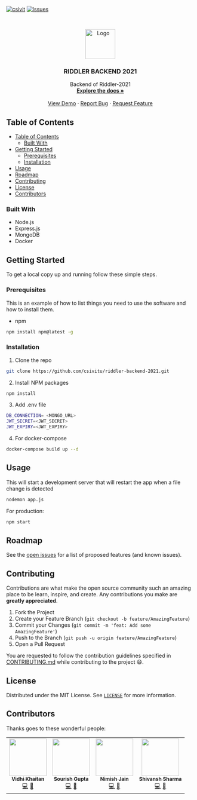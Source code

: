 [![csivit][csivitu-shield]][csivitu-url]
[![Issues][issues-shield]][issues-url]

<!-- PROJECT LOGO -->
<br />
<p align="center">
  <a href="https://github.com/csivitu/Template">
    <img src="https://csivit.com/images/favicon.png" alt="Logo" width="80">
  </a>

  <h3 align="center">RIDDLER BACKEND 2021</h3>

  <p align="center">
    Backend of Riddler-2021
    <br />
    <a href="https://github.com/csivitu/Template"><strong>Explore the docs »</strong></a>
    <br />
    <br />
    <a href="https://github.com/csivitu/Template">View Demo</a>
    ·
    <a href="https://github.com/csivitu/Template/issues">Report Bug</a>
    ·
    <a href="https://github.com/csivitu/Template/issues">Request Feature</a>
  </p>
</p>



<!-- TABLE OF CONTENTS -->
## Table of Contents

- [Table of Contents](#table-of-contents)
  - [Built With](#built-with)
- [Getting Started](#getting-started)
  - [Prerequisites](#prerequisites)
  - [Installation](#installation)
- [Usage](#usage)
- [Roadmap](#roadmap)
- [Contributing](#contributing)
- [License](#license)
- [Contributors](#contributors)

### Built With

* []() Node.js
* []() Express.js
* []() MongoDB
* []() Docker
 



<!-- GETTING STARTED -->
## Getting Started

To get a local copy up and running follow these simple steps.

### Prerequisites

This is an example of how to list things you need to use the software and how to install them.
* npm
```sh
npm install npm@latest -g
```

### Installation
 
1. Clone the repo
```sh
git clone https://github.com/csivitu/riddler-backend-2021.git
```
2. Install NPM packages
```sh
npm install
```
3. Add .env file
```sh
DB_CONNECTION= <MONGO_URL>
JWT_SECRET=<JWT_SECRET>
JWT_EXPIRY=<JWT_EXPIRY>
```
4. For docker-compose
```sh
docker-compose build up --d
```




<!-- USAGE EXAMPLES -->
## Usage

This will start a development server that will restart the app when a file change is detected
```sh
nodemon app.js
```
For production:
```sh
npm start
```


<!-- ROADMAP -->
## Roadmap

See the [open issues](https://github.com/csivitu/Template/issues) for a list of proposed features (and known issues).



<!-- CONTRIBUTING -->
## Contributing

Contributions are what make the open source community such an amazing place to be learn, inspire, and create. Any contributions you make are **greatly appreciated**.

1. Fork the Project
2. Create your Feature Branch (`git checkout -b feature/AmazingFeature`)
3. Commit your Changes (`git commit -m 'feat: Add some AmazingFeature'`)
4. Push to the Branch (`git push -u origin feature/AmazingFeature`)
5. Open a Pull Request

You are requested to follow the contribution guidelines specified in [CONTRIBUTING.md](./CONTRIBUTING.md) while contributing to the project :smile:.

<!-- LICENSE -->
## License

Distributed under the MIT License. See [`LICENSE`](./LICENSE) for more information.

## Contributors

Thanks goes to these wonderful people:

<table>
  <tr>
    <td align="center"><a href="https://github.com/vidhik2002"><img src="https://avatars.githubusercontent.com/vidhik2002" width="100px;" alt=""/><br /><sub><b>Vidhi Khaitan</b></sub></a><br /><a href="https://github.com/csivitu/riddler-backend-2021/commits? author=vidhik2002" title="Code">💻</a> <a href="https://github.com/csivitu/  riddler-backend-2021/commits?author=vidhik2002" title="Documentation">📖</a></td>
    <td align="center"><a href="https://github.com/salt57"><img src="https://avatars.githubusercontent.com/salt57" width="100px;" alt=""/><br /><sub><b>Sourish Gupta</b></sub></a><br /><a href="https://github.com/csivitu/riddler-backend-2021/commits? author=salt57" title="Code">💻</a> <a href="https://github.com/csivitu/  riddler-backend-2021/commits?author=salt57" title="Documentation">📖</a></td>
    <td align="center"><a href="https://www.nimish-jain.com/"><img src="https://avatars.githubusercontent.com/u/63140632?v=4" width="100px;" alt=""/><br /><sub><b>Nimish Jain</b></sub></a><br /><a href="https://github.com/csivitu/riddler-backend-2021/commits?author=nimishjn" title="Code">💻</a> <a href="https://github.com/csivitu/riddler-backend-2021/commits?author=nimishjn" title="Documentation">📖</a></td>
    <td align="center"><a href="https://github.com/Shiv10"><img src="https://avatars.githubusercontent.com/u/17690376?v=4" width="100px;" alt=""/><br /><sub><b>Shivansh Sharma</b></sub></a><br /><a href="https://github.com/csivitu/riddler-backend-2021/commits?author=Shiv10" title="Code">💻</a> <a href="https://github.com/csivitu/riddler-backend-2021/commits?author=Shiv10" title="Documentation">📖</a></td>
  </tr>
</table>



<!-- MARKDOWN LINKS & IMAGES -->
<!-- https://www.markdownguide.org/basic-syntax/#reference-style-links -->
[csivitu-shield]: https://img.shields.io/badge/csivitu-csivitu-blue
[csivitu-url]: https://csivit.com
[issues-shield]: https://img.shields.io/github/issues/csivitu/Template.svg?style=flat-square
[issues-url]: https://github.com/csivitu/Template/issues


